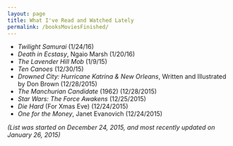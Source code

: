 ```yaml
---
layout: page
title: What I've Read and Watched Lately
permalink: /booksMoviesFinished/
---
```


* *Twilight Samurai* (1/24/16)
* *Death in Ecstasy*, Ngaio Marsh (1/20/16)
* *The Lavender Hill Mob* (1/9/15)
* *Ten Canoes* (12/30/15)
* *Drowned City: Hurricane Katrina & New Orleans*, Written and Illustrated by Don Brown (12/28/2015)
* *The Manchurian Candidate* (1962) (12/28/2015)
* *Star Wars: The Force Awakens* (12/25/2015)
* *Die Hard* (For Xmas Eve) (12/24/2015)
* *One for the Money*, Janet Evanovich (12/24/2015)

*(List was started on December 24, 2015, and most recently updated on January 26, 2015)*